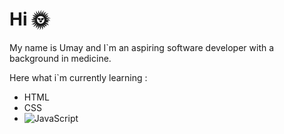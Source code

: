 # Hi :sun_with_face:

My name is Umay and I`m an aspiring software developer with a background in medicine.

Here what i`m currently learning : 

- HTML
- CSS
- ![JavaScript](https://img.shields.io/badge/javascript-%23323330.svg?style=for-the-badge&logo=javascript&logoColor=%23F7DF1E)

